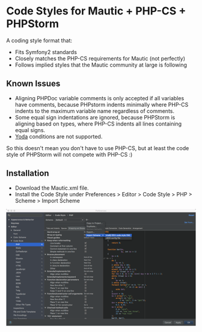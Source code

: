 # Code Styles for Mautic + PHP-CS + PHPStorm

A coding style format that:
- Fits Symfony2 standards
- Closely matches the PHP-CS requirements for Mautic (not perfectly)
- Follows implied styles that the Mautic community at large is following

## Known Issues
- Aligning PHPDoc variable comments is only accepted if all variables have comments, because PHPstorm indents minimally where PHP-CS indents to the maximum variable name regardless of comments.
- Some equal sign indentations are ignored, because PHPStorm is aligning based on types, where PHP-CS indents all lines containing equal signs.
- [Yoda](https://en.wikipedia.org/wiki/Yoda_conditions) conditions are not supported.

So this doesn't mean you don't have to use PHP-CS,
but at least the code style of PHPStorm will not compete with PHP-CS :)

## Installation

- Download the Mautic.xml file.
- Install the Code Style under Preferences > Editor > Code Style > PHP > Scheme > Import Scheme

![](screenshot.png?raw=true)
